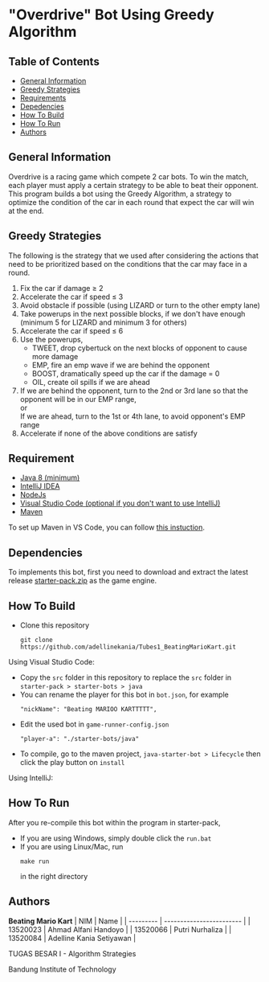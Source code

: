 # "Overdrive" Bot Using Greedy Algorithm

## Table of Contents
- [General Information](#general-information)
- [Greedy Strategies](https://maven.apache.org/)
- [Requirements](#requirement)
- [Depedencies](#depedencies)
- [How To Build](#how-to-build)
- [How To Run](#how-to-run)
- [Authors](#authors)

## General Information
Overdrive is a racing game which compete 2 car bots. To win the match, each player must apply a certain strategy to be able to beat their opponent. This program builds a bot using the Greedy Algorithm, a strategy to optimize the condition of the car in each round that expect the car will win at the end.

## Greedy Strategies
The following is the strategy that we used after considering the actions that need to be prioritized based on the conditions that the car may face in a round.
1. Fix the car if damage ≥ 2
2. Accelerate the car if speed ≤ 3
3. Avoid obstacle if possible (using LIZARD or turn to the other empty lane)
4. Take powerups in the next possible blocks, if we don't have enough (minimum 5 for LIZARD and minimum 3 for others)
5. Accelerate the car if speed ≤ 6
6. Use the powerups,
    - TWEET, drop cybertuck on the next blocks of opponent to cause more damage
    - EMP, fire an emp wave if we are behind the opponent
    - BOOST, dramatically speed up the car if the damage = 0
    - OIL, create oil spills if we are ahead
7. If we are behind the opponent, turn to the 2nd or 3rd lane  so that the opponent will be in our EMP range, <br/>
or <br />
If we are ahead, turn to the 1st or 4th lane, to avoid opponent's EMP range
8. Accelerate if none of the above conditions are satisfy


## Requirement
- [Java 8 (minimum)](https://www.oracle.com/java/technologies/downloads/#java8)
- [IntelliJ  IDEA](https://www.jetbrains.com/idea/)
- [NodeJs](https://nodejs.org/en/download/)
- [Visual Studio Code (optional if you don't want to use IntelliJ)](https://code.visualstudio.com/)
- [Maven](https://maven.apache.org/)

To set up Maven in VS Code, you can follow [this instuction](https://code.visualstudio.com/docs/java/java-build).

## Dependencies
To implements this bot, first you need to download and extract the latest release [starter-pack.zip](https://github.com/EntelectChallenge/2020-Overdrive/releases/tag/2020.3.4) as the game engine.

## How To Build
- Clone this repository
    ```
    git clone https://github.com/adellinekania/Tubes1_BeatingMarioKart.git
    ```
Using Visual Studio Code:
- Copy the ```src``` folder in this repository to replace the ```src``` folder in ```starter-pack > starter-bots > java```
- You can rename the player for this bot in ```bot.json```, for example
    ```
    "nickName": "Beating MARIOO KARTTTTT",
    ```
- Edit the used bot in ```game-runner-config.json```
    ```
    "player-a": "./starter-bots/java"
    ```
- To compile, go to the maven project, ```java-starter-bot > Lifecycle``` then click the play button on ```install```

Using IntelliJ:



## How To Run
After you re-compile this bot within the program in starter-pack,
- If you are using Windows, simply double click the ```run.bat```
- If you are using Linux/Mac, run
    ```
    make run
    ```
    in the right directory

## Authors

<b>Beating Mario Kart</b>
| NIM       | Name                     |
| --------- | ------------------------ |
| 13520023  | Ahmad Alfani Handoyo     |
| 13520066  | Putri Nurhaliza          |
| 13520084  | Adelline Kania Setiyawan |

TUGAS BESAR I - Algorithm Strategies

Bandung Institute of Technology